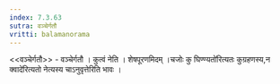 ```yaml
---
index: 7.3.63
sutra: वञ्चेर्गतौ
vritti: balamanorama
---
```


<<वञ्चेर्गतौ>> - वञ्चेर्गतौ । कुत्वं नेति । शेषपूरणमिदम् ।चजोः कु घिण्ण्यतो॑रित्यतः कुग्रहणस्य,न क्वादे॑रित्यतो नेत्यस्य चाऽनुवृत्तेरिति भावः ।